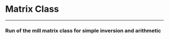 # Matrix Class
-----------------------------
### Run of the mill matrix class for simple inversion and arithmetic
